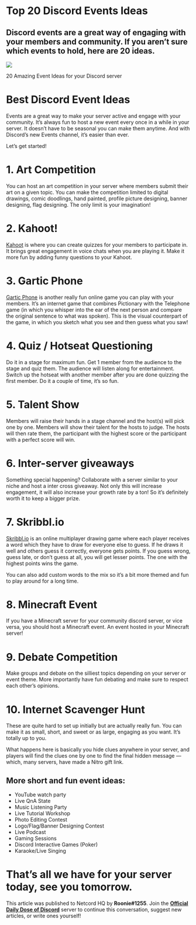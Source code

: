 Top 20 Discord Events Ideas
===========================

Discord events are a great way of engaging with your members and community. If you aren’t sure which events to hold, here are 20 ideas.
---------------------------------------------------------------------------------------------------------------------------------------

![](https://miro.medium.com/max/1400/1*oNDU6Jef9N_1ZGBhLGsRcw.png)

20 Amazing Event Ideas for your Discord server

Best Discord Event Ideas
========================

Events are a great way to make your server active and engage with your community. It’s always fun to host a new event every once in a while in your server. It doesn’t have to be seasonal you can make them anytime. And with Discord’s new Events channel, it’s easier than ever.

Let’s get started!

1\. Art Competition
===================

You can host an art competition in your server where members submit their art on a given topic. You can make the competition limited to digital drawings, comic doodlings, hand painted, profile picture designing, banner designing, flag designing. The only limit is your imagination!

2\. Kahoot!
===========

[Kahoot](https://kahoot.com/?utm_name=controller_app&utm_source=controller&utm_campaign=controller_app&utm_medium=link) is where you can create quizzes for your members to participate in. It brings great engagement in voice chats when you are playing it. Make it more fun by adding funny questions to your Kahoot.

3\. Gartic Phone
================

[Gartic Phone](https://garticphone.com/) is another really fun online game you can play with your members. It’s an internet game that combines Pictionary with the Telephone game (in which you whisper into the ear of the next person and compare the original sentence to what was spoken). This is the visual counterpart of the game, in which you sketch what you see and then guess what you saw!

4\. Quiz / Hotseat Questioning
==============================

Do it in a stage for maximum fun. Get 1 member from the audience to the stage and quiz them. The audience will listen along for entertainment. Switch up the hotseat with another member after you are done quizzing the first member. Do it a couple of time, it’s so fun.

5\. Talent Show
===============

Members will raise their hands in a stage channel and the host(s) will pick one by one. Members will show their talent for the hosts to judge. The hosts will then rate them, the participant with the highest score or the participant with a perfect score will win.

6\. Inter-server giveaways
==========================

Something special happening? Collaborate with a server similar to your niche and host a inter cross giveaway. Not only this will increase engagement, it will also increase your growth rate by a ton! So it’s definitely worth it to keep a bigger prize.

7\. Skribbl.io
==============

[Skribbl.io](https://skribbl.io/) is an online multiplayer drawing game where each player receives a word which they have to draw for everyone else to guess. If he draws it well and others guess it correctly, everyone gets points. If you guess wrong, guess late, or don’t guess at all, you will get lesser points. The one with the highest points wins the game.

You can also add custom words to the mix so it’s a bit more themed and fun to play around for a long time.

8\. Minecraft Event
===================

If you have a Minecraft server for your community discord server, or vice versa, you should host a Minecraft event. An event hosted in your Minecraft server!

9\. Debate Competition
======================

Make groups and debate on the silliest topics depending on your server or event theme. More importantly have fun debating and make sure to respect each other’s opinions.

10\. Internet Scavenger Hunt
============================

These are quite hard to set up initially but are actually really fun. You can make it as small, short, and sweet or as large, engaging as you want. It’s totally up to you.

What happens here is basically you hide clues anywhere in your server, and players will find the clues one by one to find the final hidden message — which, many servers, have made a Nitro gift link.

More short and fun event ideas:
-------------------------------

*   YouTube watch party
*   Live QnA State
*   Music Listening Party
*   Live Tutorial Workshop
*   Photo Editing Contest
*   Logo/Flag/Banner Designing Contest
*   Live Podcast
*   Gaming Sessions
*   Discord Interactive Games (Poker)
*   Karaoke/Live Singing

That’s all we have for your server today, see you tomorrow.
===========================================================

This article was published to Netcord HQ by **Roonie#1255**. Join the [**Official Daily Dose of Discord**](https://discord.gg/JjfYGRJ2NN) server to continue this conversation, suggest new articles, or write ones yourself!